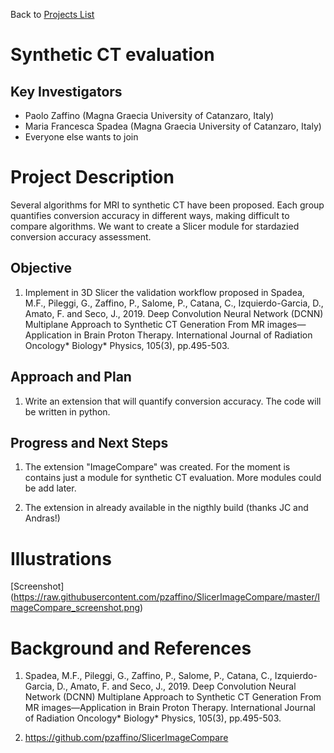 Back to [Projects List](../../README.md#ProjectsList)

# Synthetic CT evaluation

## Key Investigators

- Paolo Zaffino (Magna Graecia University of Catanzaro, Italy)
- Maria Francesca Spadea (Magna Graecia University of Catanzaro, Italy)
- Everyone else wants to join

# Project Description

Several algorithms for MRI to synthetic CT have been proposed.
Each group quantifies conversion accuracy in different ways, making difficult to compare algorithms.
We want to create a Slicer module for stardazied conversion accuracy assessment.

<!-- Add a short paragraph describing the project. -->

## Objective

<!-- Describe here WHAT you would like to achieve (what you will have as end result). -->

1. Implement in 3D Slicer the validation workflow proposed in Spadea, M.F., Pileggi, G., Zaffino, P., Salome, P., Catana, C., Izquierdo-Garcia, D., Amato, F. and Seco, J., 2019. Deep Convolution Neural Network (DCNN) Multiplane Approach to Synthetic CT Generation From MR images—Application in Brain Proton Therapy. International Journal of Radiation Oncology* Biology* Physics, 105(3), pp.495-503.


## Approach and Plan

<!-- Describe here HOW you would like to achieve the objectives stated above. -->

1. Write an extension that will quantify conversion accuracy. The code will be written in python. 

## Progress and Next Steps

<!-- Update this section as you make progress, describing of what you have ACTUALLY DONE. If there are specific steps that you could not complete then you can describe them here, too. -->

1. The extension "ImageCompare" was created. For the moment is contains just a module for synthetic CT evaluation.
   More modules could be add later.
   
2. The extension in already available in the nigthly build (thanks JC and Andras!)

# Illustrations

<!-- Add pictures and links to videos that demonstrate what has been accomplished.
![Description of picture](Example2.jpg)
![Some more images](Example2.jpg)
-->

[Screenshot] (https://raw.githubusercontent.com/pzaffino/SlicerImageCompare/master/ImageCompare_screenshot.png)

# Background and References

1. Spadea, M.F., Pileggi, G., Zaffino, P., Salome, P., Catana, C., Izquierdo-Garcia, D., Amato, F. and Seco, J., 2019. Deep Convolution Neural Network (DCNN) Multiplane Approach to Synthetic CT Generation From MR images—Application in Brain Proton Therapy. International Journal of Radiation Oncology* Biology* Physics, 105(3), pp.495-503.

2. https://github.com/pzaffino/SlicerImageCompare

<!-- If you developed any software, include link to the source code repository. If possible, also add links to sample data, and to any relevant publications. -->
